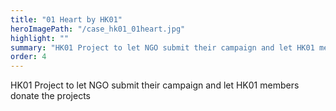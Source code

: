 ```yaml
---
title: "01 Heart by HK01"
heroImagePath: "/case_hk01_01heart.jpg"
highlight: ""
summary: "HK01 Project to let NGO submit their campaign and let HK01 members donate the projects"
order: 4
---
```


HK01 Project to let NGO submit their campaign and let HK01 members donate the projects